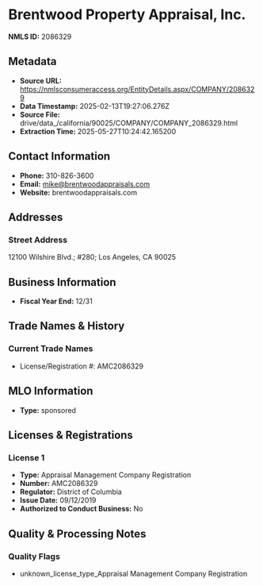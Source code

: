 # Brentwood Property Appraisal, Inc.

**NMLS ID:** 2086329

## Metadata
- **Source URL:** https://nmlsconsumeraccess.org/EntityDetails.aspx/COMPANY/2086329
- **Data Timestamp:** 2025-02-13T19:27:06.276Z
- **Source File:** drive/data_/california/90025/COMPANY/COMPANY_2086329.html
- **Extraction Time:** 2025-05-27T10:24:42.165200

## Contact Information
- **Phone:** 310-826-3600
- **Email:** mike@brentwoodappraisals.com
- **Website:** brentwoodappraisals.com

## Addresses
### Street Address
12100 Wilshire Blvd.; #280; Los Angeles, CA 90025

## Business Information
- **Fiscal Year End:** 12/31

## Trade Names & History
### Current Trade Names
- License/Registration #: AMC2086329

## MLO Information
- **Type:** sponsored

## Licenses & Registrations

### License 1
- **Type:** Appraisal Management Company Registration
- **Number:** AMC2086329
- **Regulator:** District of Columbia
- **Issue Date:** 09/12/2019
- **Authorized to Conduct Business:** No

## Quality & Processing Notes
### Quality Flags
- unknown_license_type_Appraisal Management Company Registration
